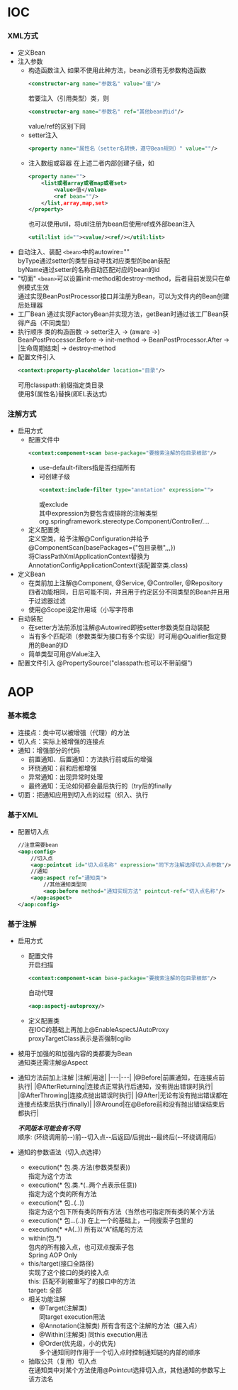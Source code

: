 # IOC
###   XML方式
*   定义Bean
	<bean id="指定名称" class="类名全路径com.xxx.xx" scope="singl/proto"/>
*   注入参数
	*   构造函数注入
		如果不使用此种方法，bean必须有无参数构造函数  
		```xml
		<constructor-arg name="参数名" value="值"/>
		```
		若要注入（引用类型）类，则  
		```xml
		<constructor-arg name="参数名" ref="其他bean的id"/>  
		```
		value/ref的区别下同  
	*   setter注入
		```xml
		<property name="属性名（setter名转换，遵守Bean规则）" value=""/>
		```
	*   注入数组或容器
		在上述二者内部创建子级，如  
		```xml
		<property name="">
			<list或者array或者map或者set>
				<value>值</value>
				<ref bean=""/>
			</list,array,map,set>
		</property>
		```
		也可以使用util，将util注册为bean后使用ref或外部bean注入
		```xml
		<util:list id=""><value/><ref/></util:list>
		```
*   自动注入、装配
	```<bean>```中的autowire=""  
	byType通过setter的类型自动寻找对应类型的bean装配  
	byName通过setter的名称自动匹配对应的bean的id  
*   "切面"
	```<bean>```可以设置init-method和destroy-method，后者目前发现只在单例模式生效  
	通过实现BeanPostProcessor接口并注册为Bean，可以为文件内的Bean创建后处理器  
*   工厂Bean
	通过实现FactoryBean并实现方法，getBean时通过该工厂Bean获得产品（不同类型）  
*   执行顺序
	类的构造函数 -> setter注入 -> (aware ->) BeanPostProcessor.Before -> init-method
	-> BeanPostProcessor.After -> |生命周期结束| -> destroy-method  
*   配置文件引入
	```xml
	<context:property-placeholder location="目录"/>
	```
	可用classpath:前缀指定类目录  
	使用${属性名}替换(即EL表达式)  
###   注解方式
*   启用方式
	*   配置文件中
		```xml
		<context:component-scan base-package="要搜索注解的包目录根部"/>
		```
		* use-default-filters指是否扫描所有
		* 可创建子级
			```xml
			<context:include-filter type="anntation" expression="">
			```
			或exclude  
			其中expression为要包含或排除的注解类型
			org.springframework.stereotype.Component/Controller/….
	*   定义配置类  
		定义空类，给予注解@Configuration并给予@ComponentScan(basePackages={"包目录根",,,})  
		将ClassPathXmlApplicationContext替换为AnnotationConfigApplicationContext(该配置空类.class)
*   定义Bean
	*   在类前加上注解@Component, @Service, @Controller, @Repository  
	四者功能相同，日后可能不同，并且用于约定区分不同类型的Bean并且用于过滤器过滤
	*   使用@Scope设定作用域（小写字符串
*   自动装配
	*   在setter方法前添加注解@Autowired即按setter参数类型自动装配
	*   当有多个匹配项（参数类型为接口有多个实现）时可用@Qualifier指定要用的Bean的ID
	*   简单类型可用@Value注入
*   配置文件引入
	@PropertySource("classpath:也可以不带前缀")

# AOP
###   基本概念
*   连接点：类中可以被增强（代理）的方法
*   切入点：实际上被增强的连接点
*   通知：增强部分的代码
	*   前置通知、后置通知：方法执行前或后的增强
	*   环绕通知：前和后都增强
	*   异常通知：出现异常时处理
	*   最终通知：无论如何都会最后执行的（try后的finally
*   切面：把通知应用到切入点的过程（织入、执行
###   基于XML
*	配置切入点
	```xml
	//注意需要bean
	<aop:config>
		//切入点
		<aop:pointcut id="切入点名称" expression="同下方注解选择切入点参数"/>
		//通知
		<aop:aspect ref="通知类">
			//其他通知类型同
			<aop:before method="通知实现方法" pointcut-ref="切入点名称"/>
		</aop:aspect>
	</aop:config>
	```
###   基于注解
*   启用方式
	*   配置文件  
		开启扫描
		```xml
		<context:component-scan base-package="要搜索注解的包目录根部"/>
		```
		自动代理 
		```xml
		<aop:aspectj-autoproxy/>
		```
	*	定义配置类  
		在IOC的基础上再加上@EnableAspectJAutoProxy  
		proxyTargetClass表示是否强制cglib
*	被用于加强的和加强内容的类都要为Bean  
	通知类还需注解@Aspect  
*	通知方法前加上注解 
	|注解|用途|
	|---|---|
	|@Before|前置通知，在连接点前执行|
	|@AfterReturning|连接点正常执行后通知，没有抛出错误时执行|
	|@AfterThrowing|连接点抛出错误时执行|
	|@After|无论有没有抛出错误都在连接点结束后执行(finally)|
	|@Around|在@Before前和没有抛出错误结束后都执行|

	***不同版本可能会有不同***  
	顺序: (环绕调用前--)前--切入点--后返回/后抛出--最终后(--环绕调用后)
*	通知的参数语法（切入点选择）
	*	execution(* 包.类.方法(参数类型表))  
		指定为这个方法
	*	execution(* 包.类.*(..两个点表示任意))  
		指定为这个类的所有方法
	*	execution(* 包.*.*(..))  
		指定为这个包下所有类的所有方法（当然也可指定所有类的某个方法
	*	execution(* 包..*.*(..))
		在上一个的基础上，一同搜索子包里的
	*	execution(* *A(..))
		所有以“A”结尾的方法
	*	within(包.*)  
		包内的所有接入点，也可双点搜索子包  
		Spring AOP Only
	*	this/target(接口全路径)  
		实现了这个接口的类的接入点  
		this:	匹配不到被重写了的接口中的方法  
		target:	全部  
	*	相关功能注解
		*	@Target(注解类)  
			同target execution用法
		*	@Annotation(注解类)
			所有含有这个注解的方法（接入点）
		*	@Within(注解类)
			同this execution用法
		*	@Order(优先级，小的优先)  
			多个通知同时作用于一个切入点时控制通知链的内部的顺序
	*	抽取公共（复用）切入点  
		在通知类中对某个方法使用@Pointcut选择切入点，其他通知的参数写上该方法名